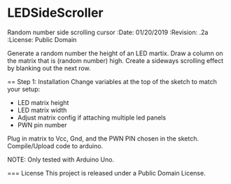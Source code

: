 # LEDSideScroller
Random number side scrolling cursor
:Date: 01/20/2019
:Revision: .2a
:License: Public Domain

Generate a random number the height of an LED martix.
Draw a column on the matrix that is (random number) high.
Create a sideways scrolling effect by blanking out the next row.

== Step 1: Installation
Change variables at the top of the sketch to match your setup:
- LED matrix height
- LED matrix width
- Adjust matrix config if attaching multiple led panels
- PWN pin number

Plug in matrix to Vcc, Gnd, and the PWN PIN chosen in the sketch.
Compile/Upload code to arduino.

NOTE: Only tested with Arduino Uno.

=== License
This project is released under a Public Domain License.
